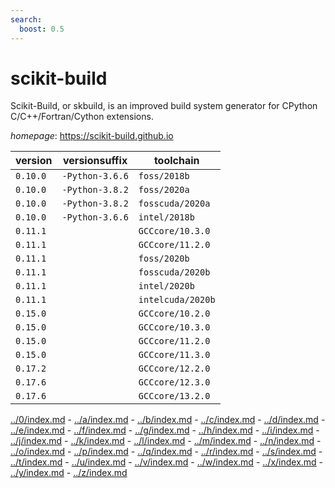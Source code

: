 ```yaml
---
search:
  boost: 0.5
---
```

# scikit-build

Scikit-Build, or skbuild, is an improved build system generator for  CPython C/C++/Fortran/Cython extensions.

*homepage*: <https://scikit-build.github.io>

version | versionsuffix | toolchain
--------|---------------|----------
``0.10.0`` | ``-Python-3.6.6`` | ``foss/2018b``
``0.10.0`` | ``-Python-3.8.2`` | ``foss/2020a``
``0.10.0`` | ``-Python-3.8.2`` | ``fosscuda/2020a``
``0.10.0`` | ``-Python-3.6.6`` | ``intel/2018b``
``0.11.1`` |  | ``GCCcore/10.3.0``
``0.11.1`` |  | ``GCCcore/11.2.0``
``0.11.1`` |  | ``foss/2020b``
``0.11.1`` |  | ``fosscuda/2020b``
``0.11.1`` |  | ``intel/2020b``
``0.11.1`` |  | ``intelcuda/2020b``
``0.15.0`` |  | ``GCCcore/10.2.0``
``0.15.0`` |  | ``GCCcore/10.3.0``
``0.15.0`` |  | ``GCCcore/11.2.0``
``0.15.0`` |  | ``GCCcore/11.3.0``
``0.17.2`` |  | ``GCCcore/12.2.0``
``0.17.6`` |  | ``GCCcore/12.3.0``
``0.17.6`` |  | ``GCCcore/13.2.0``

[../0/index.md](0) - [../a/index.md](a) - [../b/index.md](b) - [../c/index.md](c) - [../d/index.md](d) - [../e/index.md](e) - [../f/index.md](f) - [../g/index.md](g) - [../h/index.md](h) - [../i/index.md](i) - [../j/index.md](j) - [../k/index.md](k) - [../l/index.md](l) - [../m/index.md](m) - [../n/index.md](n) - [../o/index.md](o) - [../p/index.md](p) - [../q/index.md](q) - [../r/index.md](r) - [../s/index.md](s) - [../t/index.md](t) - [../u/index.md](u) - [../v/index.md](v) - [../w/index.md](w) - [../x/index.md](x) - [../y/index.md](y) - [../z/index.md](z)

